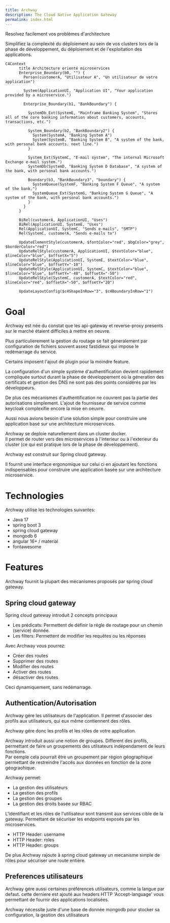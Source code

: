 ```yaml
---
title: Archway
description: The Cloud Native Application Gateway
permalink: index.html
---
```


Resolvez facilement vos problèmes d'architecture   

Simplifiez la complexité du déploiement au sein de vos clusters lors de la phase de développement, du déploiement et de l'exploitation des applications.


```mermaid!
C4Context
      title Architecture orienté microservices
      Enterprise_Boundary(b0, "") {
        Person(customerA, "Utilisateur A", "Un utilisateur de votre application")

        System(ApplicationUI, "Application UI", "Your application provided by a microservice.")

        Enterprise_Boundary(b1, "BankBoundary") {

          SystemDb_Ext(SystemE, "Mainframe Banking System", "Stores all of the core banking information about customers, accounts, transactions, etc.")

          System_Boundary(b2, "BankBoundary2") {
            System(SystemA, "Banking System A")
            System(SystemB, "Banking System B", "A system of the bank, with personal bank accounts. next line.")
          }

          System_Ext(SystemC, "E-mail system", "The internal Microsoft Exchange e-mail system.")
          SystemDb(SystemD, "Banking System D Database", "A system of the bank, with personal bank accounts.")

          Boundary(b3, "BankBoundary3", "boundary") {
            SystemQueue(SystemF, "Banking System F Queue", "A system of the bank.")
            SystemQueue_Ext(SystemG, "Banking System G Queue", "A system of the bank, with personal bank accounts.")
          }
        }
      }

      BiRel(customerA, ApplicationUI, "Uses")
      BiRel(ApplicationUI, SystemE, "Uses")
      Rel(ApplicationUI, SystemC, "Sends e-mails", "SMTP")
      Rel(SystemC, customerA, "Sends e-mails to")

      UpdateElementStyle(customerA, $fontColor="red", $bgColor="grey", $borderColor="red")
      UpdateRelStyle(customerA, ApplicationUI, $textColor="blue", $lineColor="blue", $offsetX="5")
      UpdateRelStyle(ApplicationUI, SystemE, $textColor="blue", $lineColor="blue", $offsetY="-10")
      UpdateRelStyle(ApplicationUI, SystemC, $textColor="blue", $lineColor="blue", $offsetY="-40", $offsetX="-50")
      UpdateRelStyle(SystemC, customerA, $textColor="red", $lineColor="red", $offsetX="-50", $offsetY="20")

      UpdateLayoutConfig($c4ShapeInRow="3", $c4BoundaryInRow="1")
```

# Goal

Archway est née du constat que les api-gateway et reverse-proxy presents sur le marché étaient difficiles à mettre en oeuvre.

Plus particulierement la gestion du routage se fait géneralement par configuration de fichiers souvent assez fastidieux qui impose le redémarrage du service.

Certains imposent l'ajout de plugin pour la moindre feature. 

La configuration d'un simple système d'authentification devient rapidement compliquée surtout durant la phase de développement où la géneration des certificats et gestion des DNS ne sont pas des points considérés par les développeurs.

De plus ces mécanismes d'authentification ne couvrent pas la partie des autorisations simplement. L'ajout de fournisseur de service comme keycloak complexifie encore la mise en oeuvre.

Aussi nous avions besoin d'une solution simple pour construire une application basé sur une architecture microservices.

Archway se deploie naturellement dans un cluster docker.     
Il permet de router vers des microservices à l'interieur ou à l'exterieur du cluster (ce qui est pratique lors de la phase de développement). 

Archway est construit sur Spring cloud gateway. 

Il fournit une interface ergonomique sur celui ci en ajoutant les fonctions indispensables pour construire une application basée sur une architecture microservice.




# Technologies

Archway utilise les technologies suivantes:

 - Java 17
 - spring boot 3
 - spring cloud gateway
 - mongodb 6
 - angular 16+ / material
 - fontawesome

# Features

Archway fournit la plupart des mécanismes proposés par spring cloud gateway.

## Spring cloud gateway

Spring cloud gateway introduit 2 concepts principaux

 - Les prédicats: Permettent de définir la régle de routage pour un chemin (service) donnée.
 - Les filters: Permettent de modifier les requêtes ou les rêponses 

Avec Archway vous pourrez:

 - Créer des routes
 - Supprimer des routes
 - Modifier des routes
 - Activer des routes
 - désactiver des routes

Ceci dynamiquement, sans redémarrage.

## Authentication/Autorisation

Archway gére les utilisateurs de l'application. Il permet d'associer des profils aux utilisateurs, qui eux même contiennent des rôles.

Archway gére donc les profils et les rôles de votre application.

Archway introduit aussi une notion de groupes. Different des profils, permettant de faire un groupements des utilsateurs indépendament de leurs fonctions.   
Par eemple cela pourrait être un groupement par région géographique permettant de restreindre l'accés aux données en fonction de la zone géograohique.

Archway permet:

- La gestion des utilisateurs
- La gestion des profils
- La gestion des groupes
- La gestion des droits basée sur RBAC

L'identifiant et les rôles de l'utilisateur sont transmit aux services cible de la gateway. Permettant de sécuriser les endpoints exposés par les microservices.

- HTTP Header: username
- HTTP Header: roles
- HTTP Header: groups

De plus Archway rajoute à spring cloud gateway un mecanisme simple de rôles pour sécuriser une route entière. 


## Preferences utilisateurs

Archway gére aussi certaines préférences utilisateurs, comme la langue par defaut. cette derniere est ajouté aux headers HTTP 'Accept-language' vous permettant de fournir des applications localisées.






Archway nécessite juste d'une base de donnée mongodb pour stocker sa configuration, la gestion des utilisateurs

